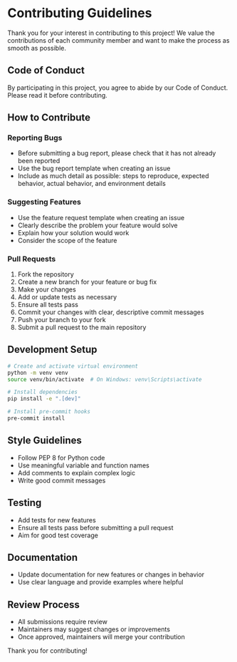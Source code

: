 # Contributing Guidelines

Thank you for your interest in contributing to this project\! We value the contributions of each community member and want to make the process as smooth as possible.

## Code of Conduct

By participating in this project, you agree to abide by our Code of Conduct. Please read it before contributing.

## How to Contribute

### Reporting Bugs

- Before submitting a bug report, please check that it has not already been reported
- Use the bug report template when creating an issue
- Include as much detail as possible: steps to reproduce, expected behavior, actual behavior, and environment details

### Suggesting Features

- Use the feature request template when creating an issue
- Clearly describe the problem your feature would solve
- Explain how your solution would work
- Consider the scope of the feature

### Pull Requests

1. Fork the repository
2. Create a new branch for your feature or bug fix
3. Make your changes
4. Add or update tests as necessary
5. Ensure all tests pass
6. Commit your changes with clear, descriptive commit messages
7. Push your branch to your fork
8. Submit a pull request to the main repository

## Development Setup

```bash
# Create and activate virtual environment
python -m venv venv
source venv/bin/activate  # On Windows: venv\Scripts\activate

# Install dependencies
pip install -e ".[dev]"

# Install pre-commit hooks
pre-commit install
```

## Style Guidelines

- Follow PEP 8 for Python code
- Use meaningful variable and function names
- Add comments to explain complex logic
- Write good commit messages

## Testing

- Add tests for new features
- Ensure all tests pass before submitting a pull request
- Aim for good test coverage

## Documentation

- Update documentation for new features or changes in behavior
- Use clear language and provide examples where helpful

## Review Process

- All submissions require review
- Maintainers may suggest changes or improvements
- Once approved, maintainers will merge your contribution

Thank you for contributing\!
